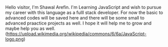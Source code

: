 Hello visitor,
I'm Shawal Arefin. I'm Learning JavaScript and wish to pursue my career with this language as a fulll stack developer. For now the basic to advanced codes will be saved here and there will be some small to advanced praactice projects as well. I hope it will help me to grow and maybe help you as well.
(https://upload.wikimedia.org/wikipedia/commons/6/6a/JavaScript-logo.png)
